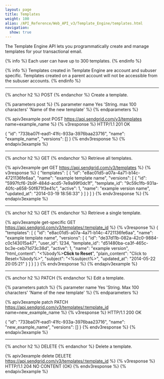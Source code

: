 ```yaml
---
layout: page
title: Templates
weight: 100
alias: /API_Reference/Web_API_v3/Template_Engine/templates.html
navigation:
  show: true
---
```


The Template Engine API lets you programmatically create and manage templates for your transactional email.

{% info %}
Each user can have up to 300 templates.
{% endinfo %}

{% info %}
Templates created in Template Engine are account and subuser specific. Templates created on a parent account will not be accessible from the subuser accounts.
{% endinfo %}

* * * * *

{% anchor h2 %}
POST
{% endanchor %}
Create a template.

{% parameters post %}
  {% parameter name Yes 'String. max 100 characters' 'Name of the new template' %}
{% endparameters %}

{% apiv3example post POST https://api.sendgrid.com/v3/templates name=example_name %}
  {% v3response %}
HTTP/1.1 201 OK

{
  "id": "733ba07f-ead1-41fc-933a-3976baa23716",
  "name": "example_name",
  "versions": []
}
  {% endv3response %}
{% endapiv3example %}

* * * * *

{% anchor h2 %}
GET
{% endanchor %}
Retrieve all templates.

{% apiv3example get GET https://api.sendgrid.com/v3/templates %}
{% v3response %}
{
  "templates": [
    {
      "id": "e8ac01d5-a07a-4a71-b14c-4721136fe6aa",
      "name": "example template name",
      "versions": [
        {
          "id": "5997fcf6-2b9f-484d-acd5-7e9a99f0dc1f",
          "template_id": "9c59c1fb-931a-40fc-a658-50f871f3e41c",
          "active": 1,
          "name": "example version name",
          "updated_at": "2014-03-19 18:56:33"
        }
      ]
    }
  ]
}
{% endv3response %}
{% endapiv3example %}

* * * * *

{% anchor h2 %}
GET
{% endanchor %}
Retrieve a single template.

{% apiv3example get-specific GET https://api.sendgrid.com/v3/templates/:template_id %}
{% v3response %}
{
  "templates": [
    {
      "id": "e8ac01d5-a07a-4a71-b14c-4721136fe6aa",
      "name": "example template name",
      "versions": [
        {
          "id": "de37d11b-082a-42c0-9884-c0c143015a47",
          "user_id": 1234,
          "template_id": "d51480ba-ca3f-465c-bc3e-ceb71d73c38d",
          "active": 1,
          "name": "example version",
          "html_content": "<%body%><strong>Click to Reset</strong>",
          "plain_content": "Click to Reset<%body%>",
          "subject": "<%subject%>",
          "updated_at": "2014-05-22 20:05:21"
        }
      ]
    }
  ]
}
{% endv3response %}
{% endapiv3example %}

* * * * *

{% anchor h2 %}
PATCH
{% endanchor %}
Edit a template.

{% parameters patch %}
  {% parameter name Yes 'String. Max 100 characters' 'Name of the new template' %}
{% endparameters %}

{% apiv3example patch PATCH https://api.sendgrid.com/v3/templates/:template_id name=new_example_name %}
  {% v3response %}
HTTP/1.1 200 OK

{
  "id": "733ba07f-ead1-41fc-933a-3976baa23716",
  "name": "new_example_name",
  "versions": []
}
  {% endv3response %}
{% endapiv3example %}

* * * * *

{% anchor h2 %}
DELETE
{% endanchor %}
Delete a template.

{% apiv3example delete DELETE https://api.sendgrid.com/v3/templates/:template_id %}
  {% v3response %}
HTTP/1.1 204 NO CONTENT (OK)
  {% endv3response %}
{% endapiv3example %}
